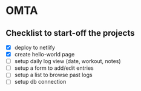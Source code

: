 # OMTA

## Checklist to start-off the projects

- [x] deploy to netlify
- [x] create hello-world page
- [ ] setup daily log view (date, workout, notes)
- [ ] setup a form to add/edit entries
- [ ] setup a list to browse past logs
- [ ] setup db connection
